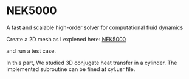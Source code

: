 # NEK5000
A fast and scalable high-order solver for computational fluid dynamics
 

Create a 2D mesh as I explened here:
[NEK5000](http://nek5000.github.io/NekDoc/tutorials/conjht.html)

and run a test case. 

In this part, We studied 3D conjugate heat transfer in a cylinder. 
The implemented subroutine can be fined at cyl.usr file. 
